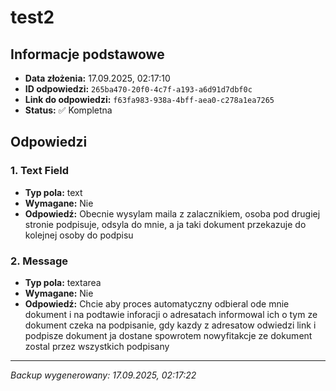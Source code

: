 # test2

## Informacje podstawowe

- **Data złożenia:** 17.09.2025, 02:17:10
- **ID odpowiedzi:** `265ba470-20f0-4c7f-a193-a6d91d7dbf0c`
- **Link do odpowiedzi:** `f63fa983-938a-4bff-aea0-c278a1ea7265`
- **Status:** ✅ Kompletna

## Odpowiedzi

### 1. Text Field

- **Typ pola:** text
- **Wymagane:** Nie
- **Odpowiedź:** Obecnie wysylam maila z zalacznikiem, osoba pod drugiej stronie podpisuje, odsyla do mnie, a ja taki dokument przekazuje do kolejnej osoby do podpisu

### 2. Message

- **Typ pola:** textarea
- **Wymagane:** Nie
- **Odpowiedź:** Chcie aby proces automatyczny odbieral ode mnie dokument i na podtawie inforacji o adresatach informowal ich o tym ze dokument czeka na podpisanie, gdy kazdy z adresatow odwiedzi link i podpisze dokument ja dostane spowrotem nowyfitakcje ze dokument zostal przez wszystkich podpisany

---

_Backup wygenerowany: 17.09.2025, 02:17:22_